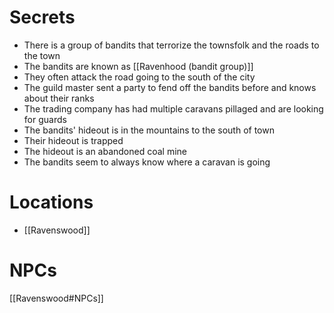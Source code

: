 # Secrets
- There is a group of bandits that terrorize the townsfolk and the roads to the town
- The bandits are known as [[Ravenhood (bandit group)]]
- They often attack the road going to the south of the city
- The guild master sent a party to fend off the bandits before and knows about their ranks
- The trading company has had multiple caravans pillaged and are looking for guards
- The bandits' hideout is in the mountains to the south of town
- Their hideout is trapped
- The hideout is an abandoned coal mine
- The bandits seem to always know where a caravan is going
# Locations
- [[Ravenswood]]
# NPCs
[[Ravenswood#NPCs]]